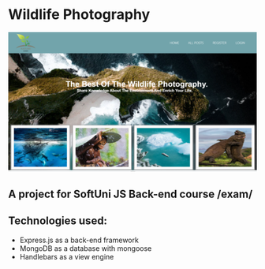 # Wildlife Photography
![screenshot](screenshot.png)

## A project for SoftUni JS Back-end course /exam/

## Technologies used:
* Express.js as a back-end framework
* MongoDB as a database with mongoose
* Handlebars as a view engine 


